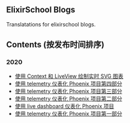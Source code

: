 ## ElixirSchool Blogs

Translatations for elixirschool blogs.

## Contents (按发布时间排序)

### 2020

- [使用 Context 和 LiveView 绘制实时 SVG 图表](./2020-10-06-server-side-svg-charts-with-contex-and-liveview.md)
- [使用 telemetry 仪表化 Phoenix 项目第四部分](./2020-05-13-instrumenting-phoenix-with-telemetry-part-four.md)
- [使用 telemetry 仪表化 Phoenix 项目第三部分](./2020-05-06-instrumenting-phoenix-with-telemetry-part-three.md)
- [使用 telemetry 仪表化 Phoenix 项目第二部分](./2020-04-29-instrumenting-phoenix-with-telemetry-part-two.md)
- [使用 live dashboard 仪表化 Phoenix 项目](./2020-04-24-instrumenting-phoenix-with-live-dashboard.md)
- [使用 telemetry 仪表化 Phoenix 项目第一部分](./2020-04-22-instrumenting-phoenix-with-telemetry-part-one.md)
<!-- ### 2019 
- [LiveView 组件](./2019-12-29-live-view-live-component.md)
- [building admissions](./2019-10-23-building-admissions.md) -->

